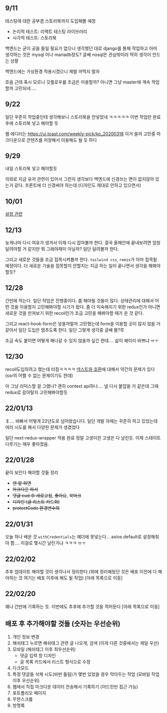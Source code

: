 ## 9/11

테스팅에 대한 공부겸 스토리북까지 도입해볼 예정

- 논리적 테스트: 리액트 테스팅 라이브러리
- 시각적 테스트: 스토리북

백엔드는 굳이 공을 들일 필요가 없으니 생각했던 대로 django를 통해 작업하고 아마 생각하는 것은 mysql 이나 mariadb정도? 글쎄 nosql은 관심밖이라 딱히 생각이 안드는 상황

백엔드에는 가상환경 적용시켰으니 제발 까먹지 말자

흐음 근데 혹시 모르니 깃플로우를 조금은 이용할까? 아니면 그냥 master에 계속 작업할까 고민되네.....

## 9/22

일단 꾸준히 작업중인데 생각해보니 스토리북을 안넣었네 ㅋㅋㅋㅋㅋ 이번 작업만 완료후에 스토리북 넣고 해야할 듯

웹 에디터는 https://ui.toast.com/weekly-pick/ko_20200318 이거 쓸까 고민중 마크다운으로 콘텐츠를 저장해서 이용해도 될 듯 하다

## 9/29

내일 스토리북 넣고 해야할듯

의외로 지금 유저 관련이 있어서 그런지 생각보다 백엔드에 신경쓰는 면이 없지않아 있는거 같다. 프론트에 더 신경써야 하는데 (디자인도 제대로 안하고 있으면서)

## 10/01

[설정 관련](https://carpediem9911.tistory.com/44)

## 12/13

늦게나마 다시 여유가 생겨서 이제 다시 잡아볼까 한다. 결국 올해안에 끝내보려면 엄청달려야할 거 같지만 뭐 그래야재미 아닐까? 일단 달려볼까 한다.

그리고 새로운 것들을 조금 접목시켜볼까 한다. `tailwind css`, `remix`가 아마 접목될 예정이다. 더 새로운 기술을 접목할지 안할지는 지금 하는 일이 끝나면서 생각을 해봐야 할듯?

## 12/28

간만에 적는다. 일단 작업은 진행중이다. 좀 해야될 것들이 많다. 상태관리에 대해서 어떤 것을 이용할지 고민해봐야할 시기가 왔다. 좀 더 익숙해지기 위한 redux인가 아니면 새로운 것을 만져보기 위한 recoil인가 조금 고민을 해봐야할 때가 온 것 같다.

그리고 react-hook-form은 넣을까말까 고민했는데 form을 이용할 곳이 많지 않을 거 같아서 일단 도입은 멈추도록 한다. 일단 그렇게 생각중 글쎄 몰?루

조금 속도 붙이면 어떻게 해나갈 수 있지 않을까 싶긴 한데.... 삶이 왜이리 바쁘냐 ㅠㅜ

## 12/30

recoil도입하려고 했는데 터짐ㅋㅋㅋㅋ [넥스트와 호환](https://github.com/facebookexperimental/Recoil/issues/733)에 대해서 약간의 문제가 있다 (ssr의 어쩔 수 없는 문제이기도 한데)

아 그냥 리덕스할 걸 그랬나? 괜히 context api하나.... 낼 다시 붙잡을 거 같은데 그때 redux로 갈아탈지 고민해봐야할듯

## 22/01/13

ㅖ.... 바빠서 어떻게 22년도로 넘어왔습니다. 일단 개발 자체는 꾸준히 하고 있었는데 여러 시도를 해서 다양한 문제가 생겼었다

일단 next-redux-wrapper 적용 완료 정말 고생이란 고생은 다 날린듯. 이제 스테이트 다루기는 매우 좋아졌음.

## 22/01/28

끝이 보인다 해야할 것들 정리

- ~~맨 앞 화면~~
- ~~마크다운 파서~~
- ~~댓글 cud 후 새로고침~~, ~~좋아요~~, ~~북마크~~
- ~~디자인 (글 리스트 카드화)~~
- ~~protectCode 환경변수화~~

## 22/01/31

오늘 하나 배운 것 `withCredentials`는 헤더에 못넣는다... axios.default로 설정해줘야 함.... 이걸로 몇시간 날린거냐 ㅋㅋㅋ ㅠㅜ

## 22/02/02

추후 업데이트 해야할 것이 생각나서 정리한다 (위에 정리해뒀던 것은 배포 이전에 다 해야하는 것 여기는 배포 이후에 해도 될 작업) [아래 목록으로 이동]

## 22/02/20

꽤나 간만에 기록하는 듯. 이번에도 추후에 추가할 것을 적어둔다 [아래 목록으로 이동]

## 배포 후 추가해야할 것들 (숫자는 우선순위)

1. 개인 정보 변경
1. 해쉬태그 누르면 해쉬태그 관련 글 나오게, 검색 (이게 다른 것중에서는 제일 우선)
2. 모바일 (해쉬태그 이후 최우선순위)
   - 댓글 입력 창 디자인
   - 글 목록 카드에서 리스트 형식으로 수정
3. 다크모드
4. 특정 댓글들 삭제 시도(비번 틀림)가 몇번 있었을 경우 막아두는 작업 (모바일 작업 이후 우선순위)
5. 웹에서 직접 마크다운 데이터 전송해서 기록하기 (어드민만 접근 가능)
6. 포트폴리오 페이지
7. 무한스크롤
5. 방명록

